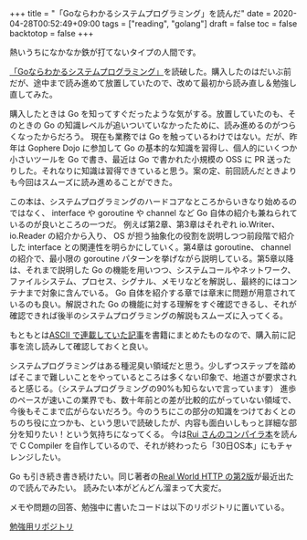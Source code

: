 +++
title = "「Goならわかるシステムプログラミング」を読んだ"
date = 2020-04-28T00:52:49+09:00
tags = ["reading", "golang"]
draft = false
toc = false
backtotop = false
+++

熱いうちになかなか鉄が打てないタイプの人間です。

[「Goならわかるシステムプログラミング」](https://www.lambdanote.com/products/go)を読破した。購入したのはだいぶ前だが、途中まで読み進めて放置していたので、改めて最初から読み直し＆勉強し直してみた。

購入したときは Go を知ってすぐだったような気がする。放置していたのも、そのときの Go の知識レベルが追いついていなかったために、読み進めるのがつらくなったからだろう。
現在も業務では Go を触っているわけではない。だが、昨年は Gophere Dojo に参加して Go の基本的な知識を習得し、個人的にいくつか小さいツールを Go で書き、最近は Go で書かれた小規模の OSS に PR 送ったりした。それなりに知識は習得できていると思う。案の定、前回読んだときよりも今回はスムーズに読み進めることができた。

この本は、システムプログラミングのハードコアなところからいきなり始めるのではなく、 interface や goroutine や channel など Go 自体の紹介も兼ねられているのが良いところの一つだ。
例えば第2章、第3章はそれぞれ io.Writer、 io.Reader の紹介から入り、 OS が担う抽象化の役割を説明しつつ前段階で紹介した interface との関連性を明らかにしていく。第4章は goroutine、 channel の紹介で、最小限の goroutine パターンを挙げながら説明している。第5章以降は、それまで説明した Go の機能を用いつつ、システムコールやネットワーク、ファイルシステム、プロセス、シグナル、メモリなどを解説し、最終的にはコンテナまで対象に含んでいる。
Go 自体を紹介する章では章末に問題が用意されているのも良い。解説された Go の機能に対する理解をすぐ確認できるし、それが確認できれば後半のシステムプログラミングの解説もスムーズに入ってくる。

もともとは[ASCII で連載していた記事](https://ascii.jp/serialarticles/1235262/)を書籍にまとめたものなので、購入前に記事を流し読みして確認しておくと良い。

システムプログラミングはある種泥臭い領域だと思う。少しずつステップを踏めばそこまで難しいことをやっているところは多くない印象で、地道さが要求されると感じる。（システムプログラミングの90%も知らないで言っています）
進歩のペースが速いこの業界でも、数十年前との差が比較的広がっていない領域で、今後もそこまで広がらないだろう。今のうちにこの部分の知識をつけておくとのちのち役に立つかも、という思いで読破したが、内容も面白いしもっと詳細な部分を知りたい！という気持ちになってくる。
今は[Rui さんのコンパイラ本](https://www.sigbus.info/compilerbook)を読んで C Compiler を自作しているので、それが終わったら「30日OS本」にもチャレンジしたい。

Go も引き続き書き続けたい。同じ著者の[Real World HTTP の第2版](https://www.amazon.co.jp/Real-World-HTTP-%E7%AC%AC2%E7%89%88-%E2%80%95%E6%AD%B4%E5%8F%B2%E3%81%A8%E3%82%B3%E3%83%BC%E3%83%89%E3%81%AB%E5%AD%A6%E3%81%B6%E3%82%A4%E3%83%B3%E3%82%BF%E3%83%BC%E3%83%8D%E3%83%83%E3%83%88%E3%81%A8%E3%82%A6%E3%82%A7%E3%83%96%E6%8A%80%E8%A1%93/dp/4873119030)が最近出たので読んでみたい。
読みたい本がどんどん溜まって大変だ。

メモや問題の回答、勉強中に書いたコードは以下のリポジトリに置いている。

[勉強用リポジトリ](https://github.com/matsuyoshi30/go-systems)
